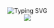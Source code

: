 <div align="center">
  <img src="https://readme-typing-svg.herokuapp.com?font=Jetbrains+mono&size=40&duration=3000&color=33FF33&center=true&vCenter=true&width=435&lines=Hello+World+%F0%9F%91%8B;I'm+Quincy+Dev;Software+Engineer;Creative+Problem+Solver;Building+The+Future+%F0%9F%9A%80" alt="Typing SVG"/>
</div>

<div align="center">
  <img src="https://capsule-render.vercel.app/api?type=waving&color=gradient&customColorList=0,2,2,5,30&height=300&section=header&text=QUINCY%20DEV&fontSize=90&animation=fadeIn&fontAlignY=38&desc=Crafting%20Digital%20Excellence&descAlignY=51&descSize=20" />
</div>
